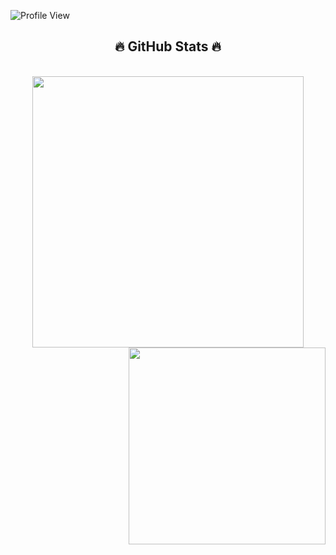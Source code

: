 ![Profile View](https://komarev.com/ghpvc/?username=TuyenNedd&style=flat-square) <br/>
<h2 align="center">🔥 GitHub Stats 🔥</h2>
<br>
<div align=center>
  <a href="#" title="TuyenNedd">
    <img width="434" align="center" src="https://github-readme-stats.vercel.app/api?username=TuyenNedd&show_icons=true&theme=tokyonight&hide_border=true" />
  </a>
  <a href="#" title="TuyenNedd">
    <img align="right" width="315" src="https://github-readme-stats.vercel.app/api/top-langs/?username=TuyenNedd&layout=compact&bg_color=1a1b27&hide_border=true&text_color=38bcad" />
  </a>
</div>

